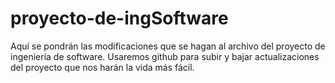 # proyecto-de-ingSoftware
Aquí se pondrán las modificaciones que se hagan al archivo del proyecto de ingeniería de software.
Usaremos github para subir y bajar actualizaciones del proyecto que nos harán la vida más fácil.
